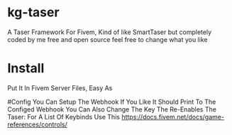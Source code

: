 # kg-taser
A Taser Framework For Fivem, Kind of like SmartTaser but completely coded by me free and open source feel free to change what you like

# Install
Put It In Fivem Server Files, Easy As

#Config
You Can Setup The Webhook If You Like It Should Print To The Configed Webhook
You Can Also Change The Key The Re-Enables The Taser: For A List Of Keybinds Use This https://docs.fivem.net/docs/game-references/controls/
